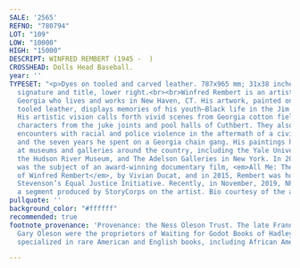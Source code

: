 ```yaml
---
SALE: '2565'
REFNO: "780794"
LOT: "109"
LOW: "10000"
HIGH: "15000"
DESCRIPT: WINFRED REMBERT (1945 -  )
CROSSHEAD: Dolls Head Baseball.
year: ''
TYPESET: "<p>Dyes on tooled and carved leather. 787x965 mm; 31x38 inches. Incised
  signature and title, lower right.<br><br>Winfred Rembert is an artist from Cuthbert,
  Georgia who lives and works in New Haven, CT. His artwork, painted on carved and
  tooled leather, displays memories of his youth—Black life in the Jim Crow South.
  His artistic vision calls forth vivid scenes from Georgia cotton fields and colorful
  characters from the juke joints and pool halls of Cuthbert. They also reveal his
  encounters with racial and police violence in the aftermath of a civil rights protest,
  and the seven years he spent on a Georgia chain gang. His paintings have been exhibited
  at museums and galleries around the country, including the Yale University Art Gallery,
  the Hudson River Museum, and The Adelson Galleries in New York. In 2011 Rembert
  was the subject of an award-winning documentary film, <em>All Me: The Life and Times
  of Winfred Rembert</em>, by Vivian Ducat, and in 2015, Rembert was honored by Bryan
  Stevenson’s Equal Justice Initiative. Recently, in November, 2019, NPR also aired
  a segment produced by StoryCorps on the artist. Bio courtesy of the artist's website.</p>"
pullquote: ''
background_color: "#ffffff"
recommended: true
footnote_provenance: 'Provenance: the Ness Oleson Trust. The late Frannie Ness and
  Gary Oleson were the proprietors of Waiting for Godot Books of Hadley, MA, which
  specialized in rare American and English books, including African American literature.'

---
```


